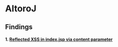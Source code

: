 # AltoroJ

## Findings
#### 1. [Reflected XSS in index.jsp via content parameter](1-index-jsp-content-error-xss.md)
